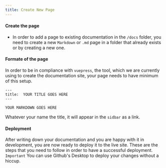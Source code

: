 ```yaml
---
title: Create New Page
---
```


#### Create the page
* In order to add a page to existing documentation in the `/docs` folder, you need to create a new `Markdown` or `.md` page in a folder that already exists or by creating a new one.

#### Formate of the page
In order to be in compliance with `vuepress`, the tool, which we are currently using to create the documentation site,  your page needs to have minimum of this setup.
```
---
title:  YOUR TITLE GOES HERE
---

YOUR MARKDOWN GOES HERE
```
Whatever your name the title, it will appear in the `sidbar` as a link.


#### 	Deployment
After writing down your documentation and you are happy with it in development, you are now ready to deploy it to the live site.
These are the steps that you need to follow in order to have a successful deployment.
`Important` You can use Github's Desktop to deploy your changes without a hiccup.